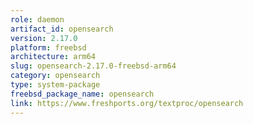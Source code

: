 ```yaml
---
role: daemon
artifact_id: opensearch
version: 2.17.0
platform: freebsd
architecture: arm64
slug: opensearch-2.17.0-freebsd-arm64
category: opensearch
type: system-package
freebsd_package_name: opensearch
link: https://www.freshports.org/textproc/opensearch
---
```

